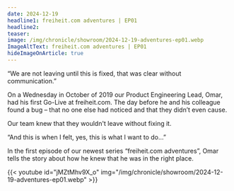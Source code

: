 ```yaml
---
date: 2024-12-19
headline1: freiheit.com adventures | EP01
headline2:
teaser:
image: /img/chronicle/showroom/2024-12-19-adventures-ep01.webp
ImageAltText: freiheit.com adventures | EP01
hideImageOnArticle: true
---
```


“We are not leaving until this is fixed, that was clear without communication.”

On a Wednesday in October of 2019 our Product Engineering Lead, Omar, had his first Go-Live at freiheit.com. The day before he and his colleague found a bug – that no one else had noticed and that they didn’t even cause.

Our team knew that they wouldn't leave without fixing it.

“And this is when I felt, yes, this is what I want to do...”

In the first episode of our newest series “freiheit.com adventures”, Omar tells the story about how he knew that he was in the right place.

{{< youtube id="jMZtMhv9X_o" img="/img/chronicle/showroom/2024-12-19-adventures-ep01.webp" >}}
